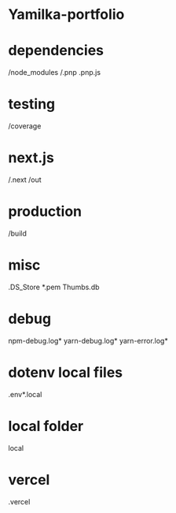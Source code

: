 # Yamilka-portfolio

# dependencies
/node_modules
/.pnp
.pnp.js

# testing
/coverage

# next.js
/.next
/out

# production
/build

# misc
.DS_Store
*.pem
Thumbs.db

# debug
npm-debug.log*
yarn-debug.log*
yarn-error.log*

# dotenv local files
.env*.local

# local folder
local

# vercel
.vercel